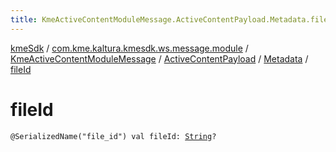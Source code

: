 ```yaml
---
title: KmeActiveContentModuleMessage.ActiveContentPayload.Metadata.fileId - kmeSdk
---
```


[kmeSdk](../../../../index.html) / [com.kme.kaltura.kmesdk.ws.message.module](../../../index.html) / [KmeActiveContentModuleMessage](../../index.html) / [ActiveContentPayload](../index.html) / [Metadata](index.html) / [fileId](./file-id.html)

# fileId

`@SerializedName("file_id") val fileId: `[`String`](https://kotlinlang.org/api/latest/jvm/stdlib/kotlin/-string/index.html)`?`